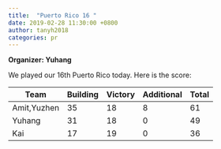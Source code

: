 ```yaml
---
title:  "Puerto Rico 16 "
date: 2019-02-28 11:30:00 +0800
author: tanyh2018
categories: pr
---
```


**Organizer: Yuhang** 

We played our 16th Puerto Rico today. Here is the score: 

| Team                | Building | Victory | Additional | Total |
| --------------------| -------- | ------- | ---------- | ----- |
| Amit,Yuzhen         | 35       | 18      | 8          | 61    |
| Yuhang              | 31       | 18      | 0          | 49    |
| Kai                 | 17       | 19      | 0          | 36    |

